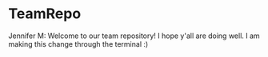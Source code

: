 # TeamRepo
Jennifer M: Welcome to our team repository! I hope y'all are doing well.
I am making this change through the terminal :) 
